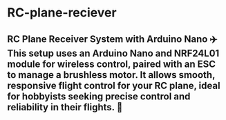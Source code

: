 # RC-plane-reciever
## RC Plane Receiver System with Arduino Nano ✈️  This setup uses an **Arduino Nano** and **NRF24L01** module for wireless control, paired with an **ESC** to manage a **brushless motor**. It allows smooth, responsive flight control for your RC plane, ideal for hobbyists seeking precise control and reliability in their flights. 🚁
